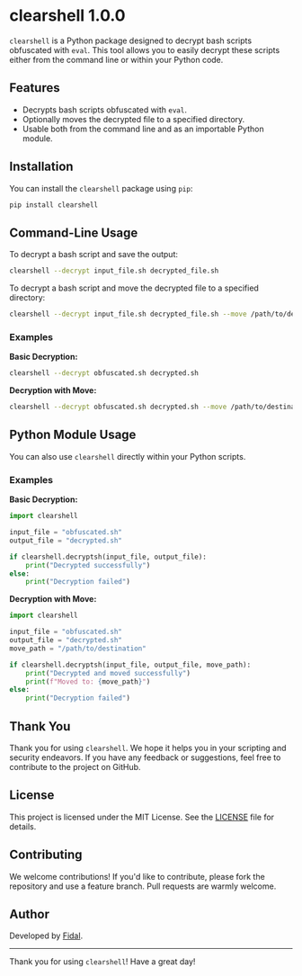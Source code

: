 # clearshell 1.0.0

`clearshell` is a Python package designed to decrypt bash scripts obfuscated with `eval`. This tool allows you to easily decrypt these scripts either from the command line or within your Python code.

## Features

- Decrypts bash scripts obfuscated with `eval`.
- Optionally moves the decrypted file to a specified directory.
- Usable both from the command line and as an importable Python module.

## Installation

You can install the `clearshell` package using `pip`:

```bash
pip install clearshell
```

## Command-Line Usage

To decrypt a bash script and save the output:

```bash
clearshell --decrypt input_file.sh decrypted_file.sh
```

To decrypt a bash script and move the decrypted file to a specified directory:

```bash
clearshell --decrypt input_file.sh decrypted_file.sh --move /path/to/destination
```

### Examples

**Basic Decryption:**

```bash
clearshell --decrypt obfuscated.sh decrypted.sh
```

**Decryption with Move:**

```bash
clearshell --decrypt obfuscated.sh decrypted.sh --move /path/to/destination
```

## Python Module Usage

You can also use `clearshell` directly within your Python scripts.

### Examples

**Basic Decryption:**

```python
import clearshell

input_file = "obfuscated.sh"
output_file = "decrypted.sh"

if clearshell.decryptsh(input_file, output_file):
    print("Decrypted successfully")
else:
    print("Decryption failed")
```

**Decryption with Move:**

```python
import clearshell

input_file = "obfuscated.sh"
output_file = "decrypted.sh"
move_path = "/path/to/destination"

if clearshell.decryptsh(input_file, output_file, move_path):
    print("Decrypted and moved successfully")
    print(f"Moved to: {move_path}")
else:
    print("Decryption failed")
```

## Thank You

Thank you for using `clearshell`. We hope it helps you in your scripting and security endeavors. If you have any feedback or suggestions, feel free to contribute to the project on GitHub.

## License

This project is licensed under the MIT License. See the [LICENSE](LICENSE) file for details.

## Contributing

We welcome contributions! If you'd like to contribute, please fork the repository and use a feature branch. Pull requests are warmly welcome.

## Author

Developed by [Fidal](https://github.com/mr-fidal).

---

Thank you for using `clearshell`! Have a great day!
